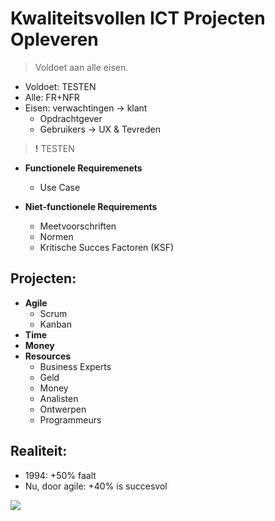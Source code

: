 <!--
title: Analyse II
-->

# Kwaliteitsvollen ICT Projecten Opleveren

> Voldoet aan alle eisen.

- Voldoet: TESTEN
- Alle: FR+NFR
- Eisen: verwachtingen -> klant
    - Opdrachtgever
    - Gebruikers -> UX & Tevreden

> **!** TESTEN

- **Functionele Requiremenets**
    - Use Case

- **Niet-functionele Requirements**
    - Meetvoorschriften
    - Normen
    - Kritische Succes Factoren (KSF)

## Projecten:

- **Agile**
    - Scrum
    - Kanban
- **Time**
- **Money**
- **Resources**
    - Business Experts
    - Geld
    - Money
    - Analisten
    - Ontwerpen
    - Programmeurs

## Realiteit:

- 1994: +50% faalt
- Nu, door agile: +40% is succesvol

![](https://images.duckduckgo.com/iu/?u=http%3A%2F%2Fdeceth.com%2Fwp-content%2Fuploads%2F2010%2F03%2Frequirements_tree_swing.png&f=1)
